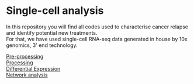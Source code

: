 # Single-cell analysis
 
In this repository you will find all codes used to characterise cancer relapse and identify potential new treatments.\
For that, we have used single-cell RNA-seq data generated in house by 10x genomics, 3' end technology.

[Pre-processing](./scripts/Pre_processing/)\
[Processing](./scripts/Processing/)\
[Differential Expression](./scripts/DownstreamAnalysis/)\
[Network analysis](./scripts/NetworkAnalysis/)